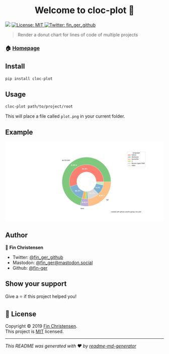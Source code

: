 <h1 align="center">Welcome to cloc-plot 👋</h1>
<p>
  <img src="https://img.shields.io/badge/version-0.0.1-blue.svg?cacheSeconds=2592000" />
  <a href="https://opensource.org/licenses/MIT">
    <img alt="License: MIT" src="https://img.shields.io/badge/License-MIT-yellow.svg" target="_blank" />
  </a>
  <a href="https://twitter.com/fin_ger_github">
    <img alt="Twitter: fin_ger_github" src="https://img.shields.io/twitter/follow/fin_ger_github.svg?style=social" target="_blank" />
  </a>
</p>

> Render a donut chart for lines of code of multiple projects

### 🏠 [Homepage](https://github.com/fin-ger/py-cloc-plot)

## Install

```sh
pip install cloc-plot
```

## Usage

```sh
cloc-plot path/to/project/root
```

This will place a file called `plot.png` in your current folder.

## Example

![](plot.png)

## Author

👤 **Fin Christensen**

* Twitter: [@fin_ger_github](https://twitter.com/fin_ger_github)
* Mastodon: [@fin_ger@mastodon.social](https://mastodon.social/@fin_ger)
* Github: [@fin-ger](https://github.com/fin-ger)

## Show your support

Give a ⭐️ if this project helped you!

## 📝 License

Copyright © 2019 [Fin Christensen](https://github.com/fin-ger).<br />
This project is [MIT](https://opensource.org/licenses/MIT) licensed.

***
_This README was generated with ❤️ by [readme-md-generator](https://github.com/kefranabg/readme-md-generator)_
